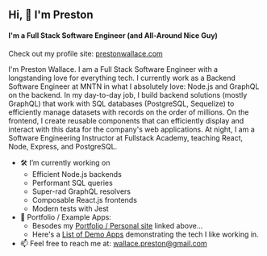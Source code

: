 ## Hi, 👋 I'm Preston
#### I'm a Full Stack Software Engineer (and All-Around Nice Guy)
Check out my profile site: [prestonwallace.com](https://prestonwallace.com/)

I'm Preston Wallace. I am a Full Stack Software Engineer with a longstanding love for everything tech. I currently work as a Backend Software Engineer at MNTN in what I absolutely love: Node.js and GraphQL on the backend. In my day-to-day job, I build backend solutions (mostly GraphQL) that work with SQL databases (PostgreSQL, Sequelize) to efficiently manage datasets with records on the order of millions. On the frontend, I create reusable components that can efficiently display and interact with this data for the company's web applications. At night, I am a Software Engineering Instructor at Fullstack Academy, teaching React, Node, Express, and PostgreSQL.


- 🛠 I’m currently working on
  - Efficient Node.js backends
  - Performant SQL queries
  - Super-rad GraphQL resolvers
  - Composable React.js frontends
  - Modern tests with Jest
- 🚀 Portfolio / Example Apps:
  - Besodes my [Portfolio / Personal site](https://prestonwallace.com/) linked above...
  - Here's a [List of Demo Apps](https://github.com/wallacepreston/example-tech) demonstrating the tech I like working in.
- 📫 Feel free to reach me at: wallace.preston@gmail.com
